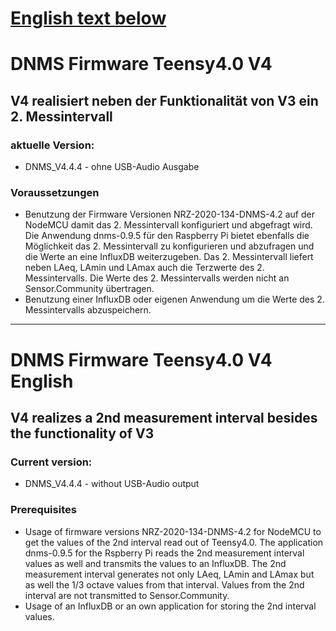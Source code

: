 # [English text below](#dnms-firmware-teensy40-v4-english)

# DNMS Firmware Teensy4.0 V4

## V4 realisiert neben der Funktionalität von V3 ein 2. Messintervall 

### aktuelle Version:

- DNMS_V4.4.4 - ohne USB-Audio Ausgabe


### Voraussetzungen

- Benutzung der Firmware Versionen NRZ-2020-134-DNMS-4.2 auf der NodeMCU damit das 2. Messintervall konfiguriert und abgefragt wird. Die Anwendung dnms-0.9.5 für den Raspberry Pi bietet ebenfalls die Möglichkeit das 2. Messintervall zu konfigurieren und abzufragen und die Werte an eine InfluxDB weiterzugeben. Das 2. Messintervall liefert neben LAeq, LAmin und LAmax auch die Terzwerte des 2. Messintervalls. Die Werte des 2. Messintervalls werden nicht an Sensor.Community übertragen.
- Benutzung einer InfluxDB oder eigenen Anwendung um die Werte des 2. Messintervalls abzuspeichern.



------------------------------------------------------------------------


# DNMS Firmware Teensy4.0 V4 English

## V4 realizes a 2nd measurement interval besides the functionality of V3 

### Current version:

- DNMS_V4.4.4 - without USB-Audio output

### Prerequisites

- Usage of firmware versions NRZ-2020-134-DNMS-4.2 for NodeMCU to get the values of the 2nd interval read out of Teensy4.0. The application dnms-0.9.5 for the Rspberry Pi reads the 2nd measurement interval values as well and transmits the values to an InfluxDB. The 2nd measurement interval generates not only LAeq, LAmin and LAmax but as well the 1/3 octave values from that interval. Values from the 2nd interval are not transmitted to Sensor.Community.
- Usage of an InfluxDB or an own application for storing the 2nd interval values.

